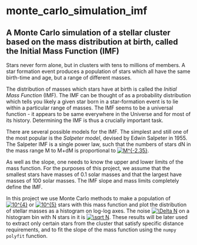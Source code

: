 # monte_carlo_simulation_imf

## A Monte Carlo simulation of a stellar cluster based on the mass distribution at birth, called the Initial Mass Function (IMF)

Stars never form alone, but in clusters with tens to millions of members. A star formation
event produces a population of stars which all have the same birth-time and age, but a range
of different masses.

The distribution of masses which stars have at birth is called the *Initial Mass Function* (IMF). The
IMF can be thought of as a probability distribution which tells you likely a given star born
in a star-formation event is to lie within a particular range of masses. The IMF seems to be
a universal function - it appears to be same everywhere in the Universe and for most of its
history. Determining the IMF is thus a crucially important task.

There are several possible models for the IMF. The simplest and still one of the most popular
is the *Salpeter model*, devised by Edwin Salpeter in 1955. The Salpeter IMF is a single power
law, such that the numbers of stars dN in the mass range M to M+dM is proportional to
<a href="https://www.codecogs.com/eqnedit.php?latex=\inline&space;M^{-2.35}" target="_blank"><img src="https://latex.codecogs.com/svg.latex?\inline&space;M^{-2.35}" title="M^{-2.35}" /></a>.

As well as the slope, one needs to know the upper and lower limits of the mass function.
For the purposes of this project, we assume that the smallest stars have masses of 0.1 solar masses
and that the largest have masses of 100 solar masses. The IMF slope and mass limits completely define the IMF.

In this project we use Monte Carlo methods to make a population of <a href="https://www.codecogs.com/eqnedit.php?latex=\inline&space;10^{4}" target="_blank"><img src="https://latex.codecogs.com/svg.latex?\inline&space;10^{4}" title="10^{4}" /></a> or <a href="https://www.codecogs.com/eqnedit.php?latex=\inline&space;10^{5}" target="_blank"><img src="https://latex.codecogs.com/svg.latex?\inline&space;10^{5}" title="10^{5}" /></a> stars with
this mass function and plot the distribution of stellar masses as a histogram on log-log
axes. The noise <a href="https://www.codecogs.com/eqnedit.php?latex=\inline&space;\Delta&space;N" target="_blank"><img src="https://latex.codecogs.com/svg.latex?\inline&space;\Delta&space;N" title="\Delta N" /></a> on a histogram bin with N stars in it is <a href="https://www.codecogs.com/eqnedit.php?latex=\inline&space;\sqrt&space;N" target="_blank"><img src="https://latex.codecogs.com/svg.latex?\inline&space;\sqrt&space;N" title="\sqrt N" /></a>. 
These results will be later used to extract only certain stars from the cluster that satisfy specific 
distance requirements, and to fit the slope of the mass function using the `numpy polyfit` function.
